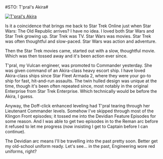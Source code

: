 #STO: T'pral's Akira#

[![](http://westkarana.com/wp-content/uploads/2011/12/GameClient-2011-12-24-07-50-26-61-480x384.jpg "T'pral's Akira")](http://westkarana.com/wp-content/uploads/2011/12/GameClient-2011-12-24-07-50-26-61.jpg)

Is it a coincidence that brings me back to Star Trek Online just when Star Wars: The Old Republic arrives? I have no idea. I loved both Star Wars and Star Trek growing up. Star Trek was TV. Star Wars was movies. Star Trek was often thoughtful and slow-paced. Star Wars was action and adventure.

Then the Star Trek movies came, started out with a slow, thoughtful movie. Which was then tossed away and it's been action ever since.

T'pral, my Vulcan engineer, was promoted to Commander yesterday. She was given command of an Akira-class heavy escort ship. I have loved Akira-class ships since Star Fleet Armada 2, where they were your go-to ship for fast, hit-and-run assaults. The twin hulled design was unique at the time, though it's been often repeated since, most notably in the original Enterprise from Star Trek Enterprise. Which technically would be before the Akira, I guess.

Anyway, the Doff-click enhanced leveling had T'pral tearing through her Lieutenant Commander levels. Somehow I've skipped through most of the Klingon Front episodes; it tossed me into the Devidian Feature Episodes for some reason. And I was able to get two episodes in to the Reman arc before it refused to let me progress (now insisting I get to Captain before I can continue).

The Devidian arc means I'll be travelling into the past pretty soon. Better get my old-school uniform ready. Let's see... in the past, Engineering wore red uniforms, right?

